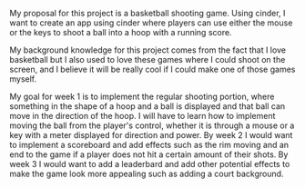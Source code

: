 My proposal for this project is a basketball shooting game. Using cinder, I want to create an app using cinder where players can use either the mouse or the keys to shoot a ball into a hoop with a running score.

My background knowledge for this project comes from the fact that I love basketball but I also used to love these games where I could shoot on the screen, and I believe it will be really cool if I could make one of those games myself. 

My goal for week 1 is to implement the regular shooting portion, where something in the shape of a hoop and a ball is displayed and that ball can move in the direction of the hoop. I will have to learn how to implement moving the ball from the player's control, whether it is through a mouse or a key with a meter displayed for direction and power. By week 2 I would want to implement a scoreboard and add effects such as the rim moving and an end to the game if a player does not hit a certain amount of their shots. By week 3 I would want to add a leaderbard and add other potential effects to make the game look more appealing such as adding a court background.
